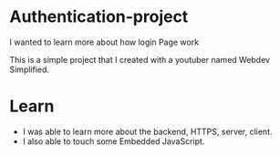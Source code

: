 # Authentication-project

I wanted to learn more about how login Page work

This is a simple project that I created with a youtuber named Webdev Simplified. 

# Learn
*  I was able to learn more about the backend, HTTPS, server, client.  
*  I also able to touch some Embedded JavaScript. 
